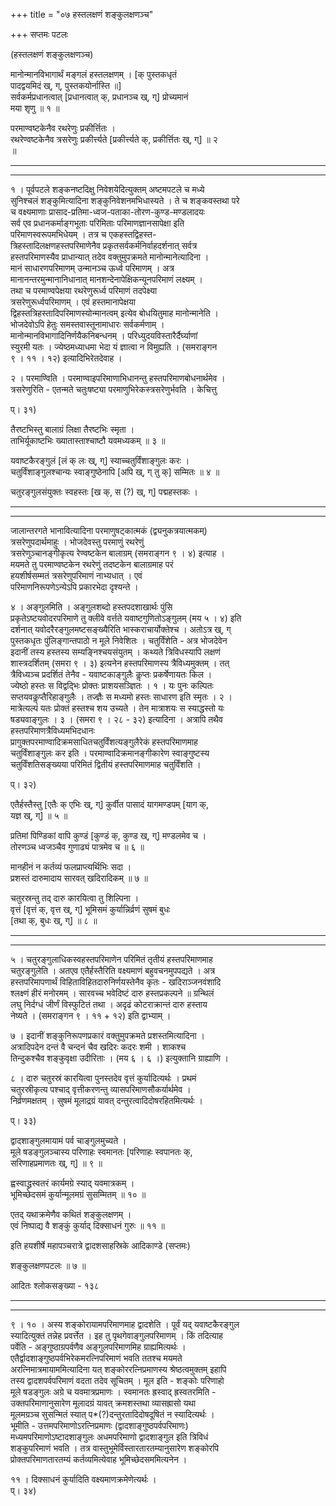 +++
title = "०७ हस्तलक्षणं शङ्कुलक्षणञ्च"

+++
सप्तमः पटलः   
  
(हस्तलक्षणं शङ्कुलक्षणञ्च)  
  
मानोन्मानविभागार्थं मङ्गलं हस्तलक्षणम् । [क् पुस्तकधृतं   
पादद्वयमिदं ख्, ग्, पुस्तकयोर्नास्ति ॥]  
सर्वकर्मप्रधानत्वात् [प्रधानत्वात् क्, प्रधानञ्च ख्, ग्] प्रोच्यमानं   
मया शृणु ॥ १ ॥  
  
परमाण्वष्टकेनैव रथरेणुः प्रकीर्त्तितः ।  
रथरेण्वष्टकेनैव त्रसरेणुः प्रकीर्त्त्यते [प्रकीर्त्त्यते क्, प्रकीर्त्तितः ख्, ग्] ॥ २   
॥  
_____  
_____  
१ । पूर्वपटले शङ्कनष्टदिक्षु निवेशयेदित्युक्तम् अष्टमपटले च मध्ये   
सुनिश्चलं शङ्कुमित्यादिना शङ्कुनिवेशनमभिधास्यते । ते च शङ्कवस्तथा परे   
च वक्ष्यमाणाः प्रासाद-प्रतिमा-ध्वज-पताका-तोरण-कुण्ड-मण्डलादयः   
सर्व एव प्रधानकर्माङ्गभूताः परिमिताः परिमाणज्ञानसापेक्षा इति   
परिमाणस्वरूपमभिधेयम् । तत्र च एकहस्तद्विहस्त-  
त्रिहस्तादिलक्षणहस्तपरिमाणेनैव प्रकृतसर्वकर्मनिर्वाहदर्शनात् सर्वत्र   
हस्तपरिमाणस्यैव प्राधान्यात् तदेव वक्तुमुपक्रमते मानोन्मानेत्यादिना ।   
मानं साधारणपरिमाणम् उन्मानञ्च ऊर्ध्व परिमाणम् । अत्र   
मानानन्तरमुन्मानानिधानात् मानशन्देनापेक्षिकन्यूनपरिमाणं लक्ष्यम् ।   
तथा च परमाण्वपेक्षया रथरेणुरूर्ध्व परिमाणं तदपेक्ष्या   
त्रसरेणुरूर्ध्वपरिमाणम् । एवं हस्तमानापेक्षया   
द्विहस्तत्रिहस्तादिपरिमाणस्योन्मानत्वम् इत्येव बोधयितुमाह मानोन्मानेति ।   
भोजदेवोऽपि हेतुः समस्तवास्तूनामाधारः सर्वकर्मणाम् ।   
मानोन्मानविभागादिनिर्णयैकनिबन्धनम् । परिध्युदयविस्तारैर्दैर्घ्याणां   
स्युरमी यतः । ज्येष्ठमध्याधमा भेदा यं ज्ञात्वा न विमुह्यति । (समराङ्गन   
९ । ११ । १२) इत्यादिभिरेतदेवाह ।  
  
२ । परमाण्विति । परमाण्वाइपरिमाणाभिधानन्तु हस्तपरिमाणबोधनार्थमेव ।   
त्रसरेणुरिति - एतन्मते चतुःषष्ट्या परमाणुभिरेकस्त्रसरेणुर्भवति । केचित्तु   
  
प्। ३१)  
  
तैरष्टभिस्तु बालाग्रं लिक्षा तैरष्टभिः स्मृता ।  
ताभिर्यूकाष्टभिः ख्यातास्ताश्चाष्टौ यवमध्यकम् ॥ ३ ॥  
  
यवाष्टकैरङ्गुलं [लं क् लः ख्, ग्] स्याच्चतुर्विंशाङ्गुलः करः ।  
चतुर्विंशाङ्गुलश्चान्यः स्वाङ्गुष्ठेनापि [अपि ख्, ग् तु क्] सम्मितः ॥ ४ ॥  
  
चतुरङ्गुलसंयुक्तः स्वहस्तः [ख क्, स (?) ख्, ग्] पद्महस्तकः ।  
_____  
_____  
जालान्तरगते भानावित्यादिना परमाणुषट्कात्मकं (द्व्यनुकत्रयात्मकम्)   
त्रसरेणुपदार्थमाहुः । भोजदेवस्तु परमाणुं रथरेणुं   
त्रसरेणुञ्चानङ्गीकृत्य रेण्वष्टकेन बालाग्रम् (समराङ्गन ९ । ४) इत्याह ।   
मयमते तु परमाण्वष्टकेन रथरेणुं तदष्टकेन बालाग्रमाह परं   
हयशीर्षसम्मतं त्रसरेणुपरिमाणं नाभ्यधात् । एवं   
परिमाणनिरूपणेऽन्येऽपि प्रकारभेदा दृश्यन्ते ।  
  
४ । अङ्गुलमिति । अङ्गुलशब्दो हस्तपदशाखार्थः पुंसि   
प्रकृतेऽष्टयवोदरपरिमाणे तु क्लीवे वर्त्तते यवाष्टगुणितोऽङ्गुलम् (मय ५ । ४) इति   
दर्शनात् यवोदरैरङ्गुलमष्टसङ्ख्यैरिति भास्कराचार्योक्तेश्च । अतोऽत्र ख्, ग्   
पुस्तकधृतः पुंलिङ्गान्तपाठो न मूले निवेशितः । चतुर्विंशेति - अत्र भोजदेवेन   
इदानीं तस्य हस्तस्य सम्यङ्निश्चयसंयुतम् । कथ्यते त्रिविधस्यापि लक्षणं   
शास्त्रदर्शितम् (समरा ९ । ३) इत्यनेन हस्तपरिमाणस्य त्रैविध्यमुक्तम् । तत्   
त्रैविध्यञ्च प्रदर्शितं तेनैव - यवाष्टकाङ्गुलैः कॢप्तः प्रकर्षेणायतः किल ।   
ज्येष्ठो हस्तः स विद्वद्भिः प्रोक्तः प्राशयसञ्ज्ञितः । १ । यः पुनः कल्पितः   
सप्तयवकॢप्तैरिहाङ्गुलैः । तज्ज्ञैः स मध्यमो हस्तः साधारण इति स्मृतः । २ ।   
मात्रेत्यल्पं यतः प्रोक्तं हस्तश्च शय उच्यते । तेन मात्राशयः स स्याद्धस्तो यः   
षड्यवाङ्गुलः । ३ । (समरा ९ । २८ - ३२) इत्यादिना । अत्रापि तथैव   
हस्तपरिमाणत्रैविध्यमभिदधानः   
प्रागुक्तपरमाण्वादिक्रमसाधितचतुर्विंशत्यङ्गुलैरेकं हस्तपरिमाणमाह   
चतुर्विंशाङ्गुलः कर इति । परमाण्वादिक्रमानङ्गीकारेण स्वाङ्गुष्टस्य   
चतुर्विंशतिसङ्ख्यया परिमितं द्वितीयं हस्तपरिमाणमाह चतुर्विंशति ।  
  
प्। ३२)  
  
एतैर्हस्तैस्तु [एतैः क् एभिः ख्, ग्] कुर्वीत पासादं यागमण्डपम् [याग क्,   
यज्ञ ख्, ग्] ॥ ५ ॥  
  
प्रतिमां पिण्डिकां वापि कुण्डं [कुण्डं क्, कुण्ड ख्, ग्] मण्डलमेव च ।  
तोरणञ्च ध्वजञ्चैव गुणाढ्यं पात्रमेव च ॥ ६ ॥  
  
मानहीनं न कर्तव्यं फलप्राप्त्यर्थिभिः सदा ।  
प्रशस्तं दारुमादाय सारवत् खदिरादिकम् ॥ ७ ॥  
  
चतुरस्रन्तु तद् दारु कारयित्वा तु शिल्पिना ।  
वृत्तं [वृत्तं क्, वृत्त ख्, ग्] भूमिसमं कुर्यान्निर्व्रणं सुषमं बुधः   
[तथा क्, बुधः ख्, ग्] ॥ ८ ॥  
_____  
_____  
५ । चतुरङ्गुलाधिकस्वहस्तपरिमाणेन परिमितं तृतीयं हस्तपरिमाणमाह   
चतुरङ्गुलेति । अतएव एतैर्हस्तैरिति वक्ष्यमाणं बहुवचनमुपपद्यते । अत्र   
हस्तपरिमापणार्थं विहिताविहितदारुनिर्णयस्तेनैव कृतः - खदिराञ्जनवंशादि   
श्लक्ष्णं हीरं मनोरमम् । सारवच्च भवेदिष्टं दारु हस्तप्रकल्पने ॥ ग्रन्थिलं   
लघु निर्दग्धं जीर्णं विस्फुटितं तथा । अदृढं कोटराक्रान्तं दारु हस्ताय   
नेष्यते । (समराङ्गन ९ । ११ + १२) इति द्वाभ्याम् ।  
  
७ । इदानीं शङ्कुनिरूपणप्रकारं वक्तुमुपक्रमते प्रशस्तमित्यादिना ।   
अत्रादिपदेन दन्तं वै चन्दनं चैव खदिरः कदरः शमी । शाकश्च   
तिन्दुकश्चैव शङ्कुवृक्षा उदीरिताः । (मय ६ । ६ ।) इत्युक्तानि ग्राह्याणि ।  
  
८ । दारु चतुरस्रं कारयित्वा पुनस्तदेव वृत्तं कुर्यादित्यर्थः । प्रथमं   
चतुरस्रीकृत्य पश्चाद् वृत्तीकरणन्तु व्यासपरिमाणसौकर्यार्थमेव ।   
निर्व्रणमक्षतम् । सुषमं मूलाद्रग्रं यावत् दन्तुरत्वादिदोषरहितमित्यर्थः ।  
  
प्। ३३)  
  
द्वादशाङ्गुलमायामं पर्व चाङ्गुलमुच्यते ।  
मूले षडङ्गुलञ्चास्य परिणाहः स्वमानतः [परिणाहः स्वपानतः क्,   
सरिणाहप्रमाणतः ख्, ग्] ॥ ९ ॥  
  
ह्वस्वाद्ध्रस्वतरं कार्यमग्रे स्याद् यवमात्रकम् ।  
भूमिच्छेदसमं कुर्यान्मूलमग्रं सुसम्मितम् ॥ १० ॥  
  
एतद् यथाक्रमेणैव कथितं शङ्कुलक्षणम् ।  
एवं निष्पाद्य वै शङ्कुं कुर्याद् दिक्साधनं गुरुः ॥ ११ ॥  
  
इति हयशीर्षे महापञ्चरात्रे द्वादशसाहस्रिके आदिकाण्डे (सप्तमः)  
  
शङ्कुलक्षणपटलः ॥ ७ ॥  
  
आदितः श्लोकसङ्ख्या - १३८  
_____  
_____  
९ । १० । अस्य शङ्कोरायामपरिमाणमाह द्वादशेति । पूर्वं यद् यवाष्टकैरङ्गुल   
स्यादित्युक्तं तन्नेह प्रवर्त्तेत । इह तु पृथगेवाङ्गुलपरिमाणम् । किं तदित्याह   
पर्वेति - अङ्गुष्ठाग्रपर्वणैव अङ्गुलपरिमाणमिह ग्राह्यमित्यर्थः ।   
एतैर्द्वादशाङ्गुष्ठपर्वभिरेकमरत्निपरिमाणं भवति ततश्च मयमते   
अरत्निमात्रमायाममित्यादिना यत् शङ्कोररत्निप्रमाणस्य श्रेष्ठत्वमुक्तम् इहापि   
तस्य द्वादशपर्वपरिमाणं वदता तदेव सूचितम् । मूल इति - शङ्कोः परिणाहो   
मूले षडङ्गुलः अग्रे च यवमात्रप्रमाणः । स्वमानतः ह्रस्वाद् ह्रस्वतरमिति -   
उक्तपरिमाणानुसारेण मूलादग्रं यावत् क्रमशस्तथा व्यासह्रासो यथा   
मूलमग्रञ्च सुसन्मितं स्यात् प*(?)दन्तुरतादिदोषदूषितं न स्यादित्यर्थः ।   
भूमीति - उत्तमपरिमाणोऽरत्निप्रमाणः (द्वादशाङ्गुष्ठपर्वपरिमाणः)   
मध्यमपरिमाणोऽष्टादशाङ्गुलः अधमपरिमाणो द्वादशाङ्गुल इति त्रिविधं   
शङ्कुपरिमाणं भवति । तत्र वास्तुभूमेर्विस्तारतारतम्यानुसारेण शङ्कोरपि   
प्रोक्तपरिमाणतारतम्यं कर्तव्यमित्येवाह भूमिच्छेदसममित्यनेन ।  
  
११ । दिक्साधनं कुर्यादिति वक्ष्यमाणक्रमेणेत्यर्थः ।  
प्। ३४)  
  
